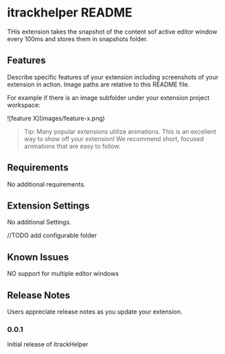 # itrackhelper README

THis extension takes the snapshot of the content sof active editor window every 100ms and stores them in snapshots folder.  

## Features

Describe specific features of your extension including screenshots of your extension in action. Image paths are relative to this README file.

For example if there is an image subfolder under your extension project workspace:

\!\[feature X\]\(images/feature-x.png\)

> Tip: Many popular extensions utilize animations. This is an excellent way to show off your extension! We recommend short, focused animations that are easy to follow.

## Requirements

No additional requirements.

## Extension Settings

No additional Settings.

//TODO add configurable folder

## Known Issues

NO support for multiple editor windows

## Release Notes

Users appreciate release notes as you update your extension.

### 0.0.1

Initial release of itrackHelper
